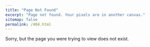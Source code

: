 ```yaml
---
title: "Page Not Found"
excerpt: "Page not found. Your pixels are in another canvas."
sitemap: false
permalink: /404.html
---
```


Sorry, but the page you were trying to view does not exist.
<!--stackedit_data:
eyJoaXN0b3J5IjpbMjU4NzU3ODIwXX0=
-->